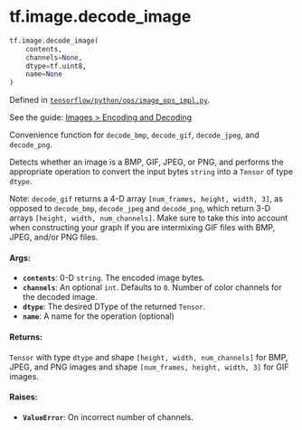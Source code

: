 <div itemscope itemtype="http://developers.google.com/ReferenceObject">
<meta itemprop="name" content="tf.image.decode_image" />
<meta itemprop="path" content="Stable" />
</div>

# tf.image.decode_image

``` python
tf.image.decode_image(
    contents,
    channels=None,
    dtype=tf.uint8,
    name=None
)
```



Defined in [`tensorflow/python/ops/image_ops_impl.py`](https://www.tensorflow.org/code/tensorflow/python/ops/image_ops_impl.py).

See the guide: [Images > Encoding and Decoding](../../../../api_guides/python/image.md#Encoding_and_Decoding)

Convenience function for `decode_bmp`, `decode_gif`, `decode_jpeg`,
and `decode_png`.

Detects whether an image is a BMP, GIF, JPEG, or PNG, and performs the
appropriate operation to convert the input bytes `string` into a `Tensor`
of type `dtype`.

Note: `decode_gif` returns a 4-D array `[num_frames, height, width, 3]`, as
opposed to `decode_bmp`, `decode_jpeg` and `decode_png`, which return 3-D
arrays `[height, width, num_channels]`. Make sure to take this into account
when constructing your graph if you are intermixing GIF files with BMP, JPEG,
and/or PNG files.

#### Args:

* <b>`contents`</b>: 0-D `string`. The encoded image bytes.
* <b>`channels`</b>: An optional `int`. Defaults to `0`. Number of color channels for
    the decoded image.
* <b>`dtype`</b>: The desired DType of the returned `Tensor`.
* <b>`name`</b>: A name for the operation (optional)


#### Returns:

`Tensor` with type `dtype` and shape `[height, width, num_channels]` for
  BMP, JPEG, and PNG images and shape `[num_frames, height, width, 3]` for
  GIF images.


#### Raises:

* <b>`ValueError`</b>: On incorrect number of channels.